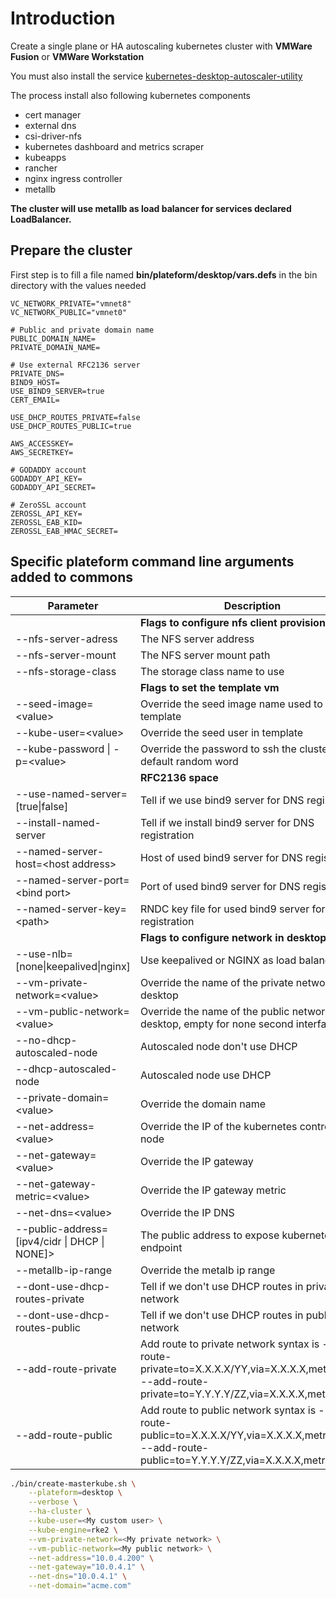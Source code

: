 # Introduction

Create a single plane or HA autoscaling kubernetes cluster with **VMWare Fusion** or **VMWare Workstation**

You must also install the service [kubernetes-desktop-autoscaler-utility](https://github.com/Fred78290/kubernetes-desktop-autoscaler-utility)

The process install also following kubernetes components

* cert manager
* external dns
* csi-driver-nfs
* kubernetes dashboard and metrics scraper
* kubeapps
* rancher
* nginx ingress controller
* metallb

**The cluster will use metallb as load balancer for services declared LoadBalancer.**

## Prepare the cluster

First step is to fill a file named **bin/plateform/desktop/vars.defs** in the bin directory with the values needed

```
VC_NETWORK_PRIVATE="vmnet8"
VC_NETWORK_PUBLIC="vmnet0"

# Public and private domain name
PUBLIC_DOMAIN_NAME=
PRIVATE_DOMAIN_NAME=

# Use external RFC2136 server
PRIVATE_DNS=
BIND9_HOST=
USE_BIND9_SERVER=true
CERT_EMAIL=

USE_DHCP_ROUTES_PRIVATE=false
USE_DHCP_ROUTES_PUBLIC=true

AWS_ACCESSKEY=
AWS_SECRETKEY=

# GODADDY account
GODADDY_API_KEY=
GODADDY_API_SECRET=

# ZeroSSL account
ZEROSSL_API_KEY=
ZEROSSL_EAB_KID=
ZEROSSL_EAB_HMAC_SECRET=
```

## Specific plateform command line arguments added to commons

| Parameter | Description | Default |
| --- | --- |--- |
| | **Flags to configure nfs client provisionner** | |
| --nfs-server-adress | The NFS server address | ${NFS_SERVER_ADDRESS} |
| --nfs-server-mount | The NFS server mount path | ${NFS_SERVER_PATH} |
| --nfs-storage-class | The storage class name to use | ${NFS_STORAGE_CLASS} |
| | **Flags to set the template vm** | |
| --seed-image=\<value\> | Override the seed image name used to create template | ${SEED_IMAGE} |
| --kube-user=\<value\> | Override the seed user in template | ${KUBERNETES_USER} |
| --kube-password \| -p=\<value\> | Override the password to ssh the cluster VM, default random word | |
| | **RFC2136 space** | |
| --use-named-server=[true\|false] | Tell if we use bind9 server for DNS registration | ${USE_BIND9_SERVER} |
| --install-named-server | Tell if we install bind9 server for DNS registration | ${INSTALL_BIND9_SERVER} |
| --named-server-host=\<host address\> | Host of used bind9 server for DNS registration | ${BIND9_HOST} |
| --named-server-port=\<bind port\> | Port of used bind9 server for DNS registration | ${BIND9_PORT} |
| --named-server-key=\<path\> | RNDC key file for used bind9 server for DNS registration | ./etc/bind/rndc.key |
| | **Flags to configure network in desktop** | |
| --use-nlb=[none\|keepalived\|nginx] | Use keepalived or NGINX as load balancer | |
| --vm-private-network=\<value\> | Override the name of the private network in desktop | ${VC_NETWORK_PRIVATE} |
| --vm-public-network=\<value\> | Override the name of the public network in desktop, empty for none second interface | ${VC_NETWORK_PUBLIC} |
| --no-dhcp-autoscaled-node | Autoscaled node don't use DHCP | ${SCALEDNODES_DHCP} |
| --dhcp-autoscaled-node | Autoscaled node use DHCP | ${SCALEDNODES_DHCP} |
| --private-domain=\<value\> | Override the domain name | ${PRIVATE_DOMAIN_NAME} |
| --net-address=\<value\> | Override the IP of the kubernetes control plane node | ${PRIVATE_IP} |
| --net-gateway=\<value\> | Override the IP gateway | ${PRIVATE_GATEWAY} |
| --net-gateway-metric=\<value\> | Override the IP gateway metric | ${PRIVATE_GATEWAY_METRIC} |
| --net-dns=\<value\> | Override the IP DNS | ${PRIVATE_DNS} |
| --public-address=[ipv4/cidr \| DHCP \| NONE]> | The public address to expose kubernetes endpoint | ${PUBLIC_IP} |
| --metallb-ip-range | Override the metalb ip range | ${METALLB_IP_RANGE} |
| --dont-use-dhcp-routes-private | Tell if we don't use DHCP routes in private network | ${USE_DHCP_ROUTES_PRIVATE} |
| --dont-use-dhcp-routes-public | Tell if we don't use DHCP routes in public network | ${USE_DHCP_ROUTES_PUBLIC} |
| --add-route-private | Add route to private network syntax is --add-route-private=to=X.X.X.X/YY,via=X.X.X.X,metric=100 --add-route-private=to=Y.Y.Y.Y/ZZ,via=X.X.X.X,metric=100 | ${NETWORK_PRIVATE_ROUTES[@]} |
| --add-route-public | Add route to public network syntax is --add-route-public=to=X.X.X.X/YY,via=X.X.X.X,metric=100 --add-route-public=to=Y.Y.Y.Y/ZZ,via=X.X.X.X,metric=100 | ${NETWORK_PUBLIC_ROUTES[@]} |

```bash
./bin/create-masterkube.sh \
    --plateform=desktop \
    --verbose \
    --ha-cluster \
    --kube-user=<My custom user> \
    --kube-engine=rke2 \
    --vm-private-network=<My private network> \
    --vm-public-network=<My public network> \
    --net-address="10.0.4.200" \
    --net-gateway="10.0.4.1" \
    --net-dns="10.0.4.1" \
    --net-domain="acme.com"
```

